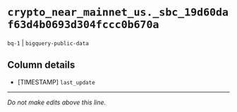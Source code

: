# `crypto_near_mainnet_us._sbc_19d60daf63d4b0693d304fccc0b670a`
`bq-1` | `bigquery-public-data`

## Column details
* [TIMESTAMP] `last_update`

-------------------------------------------------------------------------------
*Do not make edits above this line.*
